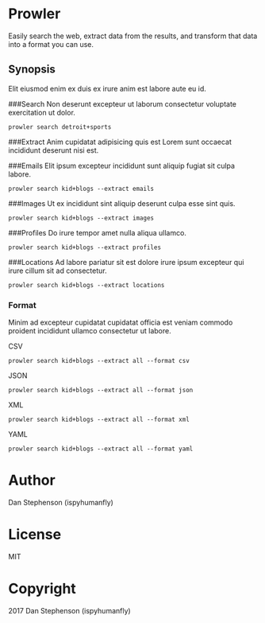 # Prowler
Easily search the web, extract data from the results, and transform that data into a format you can use.

## Synopsis
Elit eiusmod enim ex duis ex irure anim est labore aute eu id.

###Search
Non deserunt excepteur ut laborum consectetur voluptate exercitation ut dolor.

    prowler search detroit+sports

###Extract
Anim cupidatat adipisicing quis est Lorem sunt occaecat incididunt deserunt nisi est.

###Emails
Elit ipsum excepteur incididunt sunt aliquip fugiat sit culpa labore.

    prowler search kid+blogs --extract emails

###Images
Ut ex incididunt sint aliquip deserunt culpa esse sint quis.

    prowler search kid+blogs --extract images

###Profiles
Do irure tempor amet nulla aliqua ullamco.

    prowler search kid+blogs --extract profiles

###Locations
Ad labore pariatur sit est dolore irure ipsum excepteur qui irure cillum sit ad consectetur.

    prowler search kid+blogs --extract locations

### Format
Minim ad excepteur cupidatat cupidatat officia est veniam commodo proident incididunt ullamco consectetur ut labore.

CSV

    prowler search kid+blogs --extract all --format csv

JSON

    prowler search kid+blogs --extract all --format json

XML

    prowler search kid+blogs --extract all --format xml

YAML

    prowler search kid+blogs --extract all --format yaml

# Author
Dan Stephenson (ispyhumanfly)
# License
MIT
# Copyright
2017 Dan Stephenson (ispyhumanfly)

